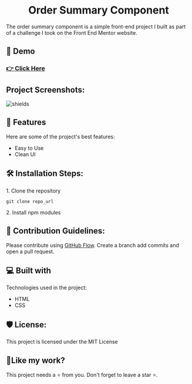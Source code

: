 <h1 align="center">Order Summary Component</h1>

<p>The order summary component is a simple front-end project I built as part of a challenge I took on the Front End Mentor website.</p>


<h2>🚀 Demo</h2>
<h3><a href="https://yawsamcode.github.io/order_summary_component/"> 👉 Click Here </a></h3>


<h2>Project Screenshots:</h2>

<img src="https://res.cloudinary.com/dlykqebw2/image/upload/v1702511481/project%20screen%20shots/fz5anhixg5wszdgthw9x.png" alt="shields">

  
  
<h2>🧐 Features</h2>

Here are some of the project's best features:

*   Easy to Use
*   Clean UI


<h2>🛠️ Installation Steps:</h2>

<p>1. Clone the repository</p>

```
git clone repo_url
```

<p>2. Install npm modules</p>


<h2>🍰 Contribution Guidelines:</h2>

Please contribute using [GitHub Flow](https://guides.github.com/introduction/flow/). Create a branch add commits and open a pull request.

  
  
<h2>💻 Built with</h2>

Technologies used in the project:

*  HTML
*  CSS

<h2>🛡️ License:</h2>

This project is licensed under the MIT License

<h2>💖Like my work?</h2>

This project needs a ⭐️ from you. Don't forget to leave a star ⭐️.   

